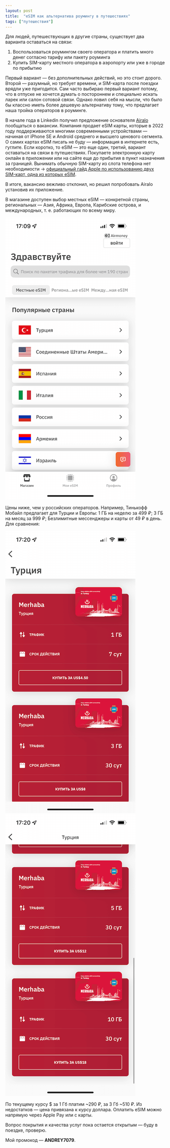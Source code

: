 ```yaml
---
layout: post
title:  "eSIM как альтернатива роумингу в путешествиях"
tags: ["путешествия"]
---
```


Для людей, путешествующих в другие страны, существует два варианта оставаться на связи:

1. Воспользоваться роумингом своего оператора и платить много денег согласно тарифу или пакету роуминга
2. Купить SIM-карту местного оператора в аэропорту или уже в городе по прибытию

Первый вариант — без дополнительных действий, но это стоит дорого. Второй — разумный, но требует времени,
и SIM-карта после поездки врядли уже пригодится. Сам часто выбираю первый вариант потому, что
в отпуске не хочется думать о постороннем и специально искать ларек или салон сотовой связи.
Однако ловил себя на мысли, что было бы классно иметь более дешевую альтернативу тому, что предлагает
наша тройка операторов в роуминге.

В начале года в Linkedin получил предложение основателя [Airalo](https://www.airalo.com/) пообщаться о вакансии.
Компания продает eSIM карты, которые в 2022 году поддерживаются многими современными устройствами —
начиная от iPhone SE и Android среднего и высшего ценового сегмента. О самих картах eSIM писать
не буду — информация в интернете есть, гуглите. Если коротко, то eSIM — это еще один, третий,
вариант оставаться на связи в путешествиях. Покупаете электронную карту онлайн в приложении или
на сайте еще до прибытия в пункт назначения за границей. Вынимать обычную SIM-карту из слота
телефона нет необходимости → [официальный гайд Apple по использованию двух SIM-карт, одна из которых eSIM](https://support.apple.com/ru-ru/HT209044).

В итоге, вакансию вежливо отклонил, но решил попробовать Airalo установив их приложение.

В магазине доступен выбор местных eSIM — конкретной страны, региональных — Азия, Африка, Европа,
Карибские острова, и международных, т. е. работающих по всему миру.

![Выбор eSIM](/assets/images/esim0.png)

Цены ниже, чем у российских операторов. Например, Тинькофф Мобайл предлагает для Турции и Европы:
1 ГБ на неделю за 499 ₽; 3 ГБ на месяц за 999 ₽; Безлимитные мессенджеры и карты от 49 ₽ в день.
Для сравнения:

![Покупка eSIM Турции](/assets/images/esim1.png)<br>
![Покупка eSIM Турции](/assets/images/esim2.png)

По текущему курсу $ за 1 Гб платим ~290 ₽, за 3 Гб ~510 ₽. Из недостатков — цена привязана к курсу доллара.
Оплатить eSIM можно напрямую через Apple Pay или с карты.

Вопрос покрытия и качества услуг пока остается открытым — буду в поездке, проверю.

Мой промокод — **ANDREY7079**.
